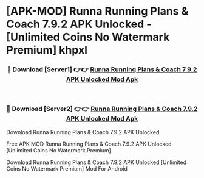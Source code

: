 # [APK-MOD] Runna  Running Plans & Coach 7.9.2 APK Unlocked - [Unlimited Coins No Watermark Premium] khpxl



<div align="center">
<h3>🔴 Download [Server1] 👉👉 <a href="https://momento.my/?title=Runna__Running_Plans_&_Coach_7.9.2_APK_Unlocked">Runna  Running Plans & Coach 7.9.2 APK Unlocked Mod Apk</a></h3><br>

<h3>🔴 Download [Server2] 👉👉 <a href="https://momento.my/?title=Runna__Running_Plans_&_Coach_7.9.2_APK_Unlocked">Runna  Running Plans & Coach 7.9.2 APK Unlocked Mod Apk</a></h3>
</div>



Download Runna  Running Plans & Coach 7.9.2 APK Unlocked 

Free APK MOD Runna  Running Plans & Coach 7.9.2 APK Unlocked [Unlimited Coins No Watermark Premium]

Download Runna  Running Plans & Coach 7.9.2 APK Unlocked [Unlimited Coins No Watermark Premium] Mod For Android
